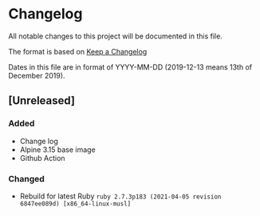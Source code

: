 # Changelog

All notable changes to this project will be documented in this file.

The format is based on [Keep a Changelog](https://keepachangelog.com/en/1.0.0/)

Dates in this file are in format of YYYY-MM-DD (2019-12-13 means 13th of December 2019).

## [Unreleased]

### Added

* Change log
* Alpine 3.15 base image
* Github Action

### Changed

* Rebuild for latest Ruby `ruby 2.7.3p183 (2021-04-05 revision 6847ee089d) [x86_64-linux-musl]`

